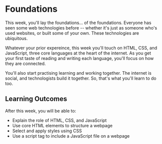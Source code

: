 # Foundations

This week, you'll lay the foundations... of the foundations. Everyone has seen some web technologies before -- whether it's just as someone who's used websites, or built some of your own. These technologies are ubiquitous.

Whatever your prior expereince, this week you'll touch on HTML, CSS, and JavaScript, three core languages at the heart of the internet. As you get your first taste of reading and writing each language, you'll focus on how they are connected.

You'll also start practising learning and working together. The internet is social, and technologists build it together. So, that's what you'll learn to do too.

## Learning Outcomes

After this week, you will be able to:

- Explain the role of HTML, CSS, and JavaScript
- Use core HTML elements to structure a webpage
- Select and apply styles using CSS
- Use a script tag to include a JavaScript file on a webpage

<!-- 
## Welcome Video

TODO: Welcome video from your Instructor, Wasiu-->
